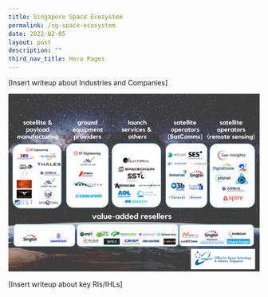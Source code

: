 ```yaml
---
title: Singapore Space Ecosystem
permalink: /sg-space-ecosystem
date: 2022-02-05
layout: post
description: ""
third_nav_title: Hero Pages
---
```




[Insert writeup about Industries and Companies]

![Alt text for image on Isomer site](/images/ecosystem.jpg)

[Insert writeup about key RIs/IHLs]
